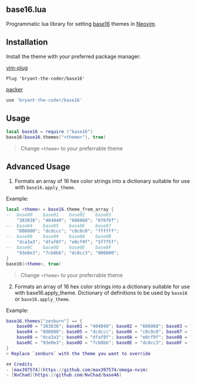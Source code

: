 ## base16.lua

Programmatic lua library for setting
[base16](https://github.com/chriskempson/base16) themes in
[Neovim](https://github.com/neovim/neovim).

## Installation

Install the theme with your preferred package manager:

[vim-plug](https://github.com/junegunn/vim-plug)

```vim
Plug 'bryant-the-coder/base16'
```

[packer](https://github.com/wbthomason/packer.nvim)

```lua
use 'bryant-the-coder/base16'
```

## Usage

```lua
local base16 = require ("base16")
base16(base16.themes("<theme>"), true)
```
> Change `<theme>` to your preferrable theme

## Advanced Usage
1. Formats an array of 16 hex color strings into a dictionary suitable for use with `base16.apply_theme`.

Example:
```lua
local <theme> = base16.theme_from_array {
--  base00    base01    base02    base03
	"383838"; "404040"; "606060"; "6f6f6f";
--  base04    base05    base06    base07
	"808080"; "dcdccc"; "c0c0c0"; "ffffff";
--  base08    base09    base0A    base0B
	"dca3a3"; "dfaf8f"; "e0cf9f"; "5f7f5f";
--  base0C    base0D    base0E    base0F
	"93e0e3"; "7cb8bb"; "dc8cc3"; "000000";
}
base16(<theme>, true)
```
> Change `<theme>` to your preferrable theme

2. Formats an array of 16 hex color strings into a dictionary suitable for use with base16.apply_theme.
Dictionary of definitions to be used by `base16` or `base16.apply_theme`.

Example:

```lua
base16.themes["zenburn"] == {
	base00 = "383838"; base01 = "404040"; base02 = "606060"; base03 = "6f6f6f";
	base04 = "808080"; base05 = "dcdccc"; base06 = "c0c0c0"; base07 = "ffffff";
	base08 = "dca3a3"; base09 = "dfaf8f"; base0A = "e0cf9f"; base0B = "5f7f5f";
	base0C = "93e0e3"; base0D = "7cb8bb"; base0E = "dc8cc3"; base0F = "000000";
}
> Replace `zenburn` with the theme you want to override

## Credits
- [max397574](https://github.com/max397574/omega-nvim)
- [NvChad](https://github.com/NvChad/base46)
